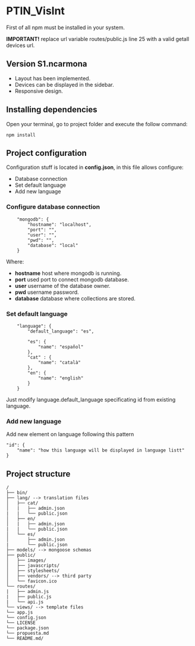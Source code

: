# PTIN_VisInt #

First of all npm must be installed in your system.

__IMPORTANT!__ replace url variable routes/public.js line 25 with a valid getall devices url.

## Version S1.ncarmona ##

- Layout has been implemented.
- Devices can be displayed in the sidebar.
- Responsive design.

## Installing dependencies ##

Open your terminal, go to project folder and execute the follow command:

```
npm install
```

## Project configuration ##

Configuration stuff is located in __config.json__, in this file allows configure:

- Database connection
- Set default language
- Add new language

### Configure database connection ###

```
    "mongodb": {
        "hostname": "localhost",
        "port": "",
        "user": "",
        "pwd": "",
        "database": "local"
    }
```
Where:

- **hostname** host where mongodb is running.
- **port** used port to connect mongodb database.
- **user** username of the database owner. 
- **pwd** username password.
- **database** database where collections are stored. 

### Set default language ###

```
    "language": {
        "default_language": "es",

        "es": {
            "name": "español"
        },
        "cat" : {
            "name": "català"
        },
        "en": {
            "name": "english"
        }
    }
```

Just modify language.default_language specificating id from existing language.

### Add new language ###

Add new element on language following this pattern

```
"id": {
    "name": "how this language will be displayed in language listt"
}
```

## Project structure ##

```
/
├── bin/
├── lang/ --> translation files
│   ├── cat/
│   |   ├── admin.json
|   |   └── public.json
│   ├── en/
│   |   ├── admin.json
|   |   └── public.json
│   └── es/
│       ├── admin.json
|       └── public.json
├── models/ --> mongoose schemas
├── public/
│   ├── images/
│   ├── javascripts/
│   ├── stylesheets/
│   ├── vendors/ --> third party
│   └── favicon.ico
└── routes/
|   ├── admin.js
|   ├── public.js
|   └── api.js
└── views/ --> template files
└── app.js
└── config.json
└── LICENSE
└── package.json
└── propuesta.md
└── README.md/
```